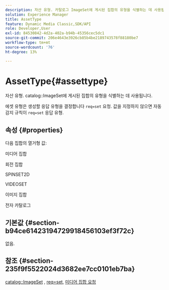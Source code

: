 ```yaml
---
description: 자산 유형. 카탈로그 ImageSet에 게시된 집합의 유형을 식별하는 데 사용됩니다.
solution: Experience Manager
title: AssetType
feature: Dynamic Media Classic,SDK/API
role: Developer,User
exl-id: 84530842-4d2a-402a-b94b-45356cec5dc1
source-git-commit: 206e4643e3926cb85b4be2189743578f88180be7
workflow-type: tm+mt
source-wordcount: '76'
ht-degree: 13%

---
```


# AssetType{#assettype}

자산 유형. catalog::ImageSet에 게시된 집합의 유형을 식별하는 데 사용됩니다.

에셋 유형은 생성할 응답 유형을 결정합니다 `req=set` 요청. 값을 지정하지 않으면 자동 감지 규칙이 `req=set` 응답 유형.

## 속성 {#properties}

다음 집합의 열거형 값:

미디어 집합

회전 집합

SPINSET2D

VIDEOSET

이미지 집합

전자 카탈로그

## 기본값 {#section-b94ce61423194729918456103ef3f72c}

없음.

## 참조 {#section-235f9f5522024d3682ee7cc0101eb7ba}

[catalog::ImageSet](../../../../../../is-api/image-catalog/image-serving-api-ref/c-image-catalog-reference/c-image-svg-data-reference/c-image-data-reference/r-imageset-cat.md#reference-4764d347afd64afdaede9a74c7565256) , [req=set](/help/aem-is-ir-api/is-api/http-ref/image-serving-api-ref/c-http-protocol-reference/c-command-reference/r-req/r-req.md), [미디어 집합 요청](/help/aem-is-ir-api/is-api/http-ref/image-serving-api-ref/c-http-protocol-reference/c-syntax-and-features/r-media-set-requests.md)
